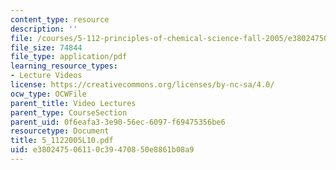 ```yaml
---
content_type: resource
description: ''
file: /courses/5-112-principles-of-chemical-science-fall-2005/e380247506110c39470850e8861b08a9_5_1122005L10.pdf
file_size: 74844
file_type: application/pdf
learning_resource_types:
- Lecture Videos
license: https://creativecommons.org/licenses/by-nc-sa/4.0/
ocw_type: OCWFile
parent_title: Video Lectures
parent_type: CourseSection
parent_uid: 0f6eafa3-3e90-56ec-6097-f69475356be6
resourcetype: Document
title: 5_1122005L10.pdf
uid: e3802475-0611-0c39-4708-50e8861b08a9
---
```

